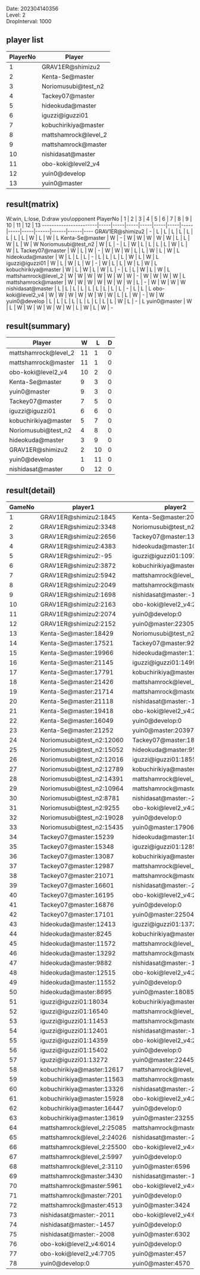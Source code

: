 Date: 202304140356  
Level: 2  
DropInterval: 1000  
## player list
PlayerNo  |  Player
----------|----------------------
1         |  GRAV1ER@shimizu2
2         |  Kenta-Se@master
3         |  Noriomusubi@test_n2
4         |  Tackey07@master
5         |  hideokuda@master
6         |  iguzzi@iguzzi01
7         |  kobuchirikiya@master
8         |  mattshamrock@level_2
9         |  mattshamrock@master
10        |  nishidasat@master
11        |  obo-koki@level2_v4
12        |  yuin0@develop
13        |  yuin0@master
## result(matrix)
W:win, L:lose, D:draw
you\opponent PlayerNo  |  1  |  2  |  3  |  4  |  5  |  6  |  7  |  8  |  9  |  10  |  11  |  12  |  13
-----------------------|-----|-----|-----|-----|-----|-----|-----|-----|-----|------|------|------|----
GRAV1ER@shimizu2       |  -  |  L  |  L  |  L  |  L  |  L  |  L  |  L  |  L  |  W   |  L   |  W   |  L
Kenta-Se@master        |  W  |  -  |  W  |  W  |  W  |  W  |  W  |  L  |  L  |  W   |  L   |  W   |  W
Noriomusubi@test_n2    |  W  |  L  |  -  |  L  |  W  |  L  |  L  |  L  |  L  |  W   |  L   |  W   |  L
Tackey07@master        |  W  |  L  |  W  |  -  |  W  |  W  |  W  |  L  |  L  |  W   |  L   |  W   |  L
hideokuda@master       |  W  |  L  |  L  |  L  |  -  |  L  |  L  |  L  |  L  |  W   |  L   |  W   |  L
iguzzi@iguzzi01        |  W  |  L  |  W  |  L  |  W  |  -  |  W  |  L  |  L  |  W   |  L   |  W   |  L
kobuchirikiya@master   |  W  |  L  |  W  |  L  |  W  |  L  |  -  |  L  |  L  |  W   |  L   |  W   |  L
mattshamrock@level_2   |  W  |  W  |  W  |  W  |  W  |  W  |  W  |  -  |  W  |  W   |  W   |  W   |  L
mattshamrock@master    |  W  |  W  |  W  |  W  |  W  |  W  |  W  |  L  |  -  |  W   |  W   |  W   |  W
nishidasat@master      |  L  |  L  |  L  |  L  |  L  |  L  |  L  |  L  |  L  |  -   |  L   |  L   |  L
obo-koki@level2_v4     |  W  |  W  |  W  |  W  |  W  |  W  |  W  |  L  |  L  |  W   |  -   |  W   |  W
yuin0@develop          |  L  |  L  |  L  |  L  |  L  |  L  |  L  |  L  |  L  |  W   |  L   |  -   |  L
yuin0@master           |  W  |  L  |  W  |  W  |  W  |  W  |  W  |  W  |  L  |  W   |  L   |  W   |  -
## result(summary)
Player                |  W   |  L   |  D
----------------------|------|------|---
mattshamrock@level_2  |  11  |  1   |  0
mattshamrock@master   |  11  |  1   |  0
obo-koki@level2_v4    |  10  |  2   |  0
Kenta-Se@master       |  9   |  3   |  0
yuin0@master          |  9   |  3   |  0
Tackey07@master       |  7   |  5   |  0
iguzzi@iguzzi01       |  6   |  6   |  0
kobuchirikiya@master  |  5   |  7   |  0
Noriomusubi@test_n2   |  4   |  8   |  0
hideokuda@master      |  3   |  9   |  0
GRAV1ER@shimizu2      |  2   |  10  |  0
yuin0@develop         |  1   |  11  |  0
nishidasat@master     |  0   |  12  |  0
## result(detail)
GameNo  |  player1                     |  player2
--------|------------------------------|----------------------------
1       |  GRAV1ER@shimizu2:1845       |  Kenta-Se@master:20667
2       |  GRAV1ER@shimizu2:3348       |  Noriomusubi@test_n2:13270
3       |  GRAV1ER@shimizu2:2656       |  Tackey07@master:13825
4       |  GRAV1ER@shimizu2:4383       |  hideokuda@master:10285
5       |  GRAV1ER@shimizu2:-95        |  iguzzi@iguzzi01:10975
6       |  GRAV1ER@shimizu2:3872       |  kobuchirikiya@master:15834
7       |  GRAV1ER@shimizu2:5942       |  mattshamrock@level_2:25638
8       |  GRAV1ER@shimizu2:2049       |  mattshamrock@master:25145
9       |  GRAV1ER@shimizu2:1698       |  nishidasat@master:-1860
10      |  GRAV1ER@shimizu2:2163       |  obo-koki@level2_v4:21059
11      |  GRAV1ER@shimizu2:2074       |  yuin0@develop:0
12      |  GRAV1ER@shimizu2:2152       |  yuin0@master:22305
13      |  Kenta-Se@master:18429       |  Noriomusubi@test_n2:16644
14      |  Kenta-Se@master:17521       |  Tackey07@master:9209
15      |  Kenta-Se@master:19966       |  hideokuda@master:11817
16      |  Kenta-Se@master:21145       |  iguzzi@iguzzi01:14992
17      |  Kenta-Se@master:17791       |  kobuchirikiya@master:14403
18      |  Kenta-Se@master:21426       |  mattshamrock@level_2:25503
19      |  Kenta-Se@master:21714       |  mattshamrock@master:24888
20      |  Kenta-Se@master:21118       |  nishidasat@master:-1467
21      |  Kenta-Se@master:19418       |  obo-koki@level2_v4:23145
22      |  Kenta-Se@master:16049       |  yuin0@develop:0
23      |  Kenta-Se@master:21252       |  yuin0@master:20397
24      |  Noriomusubi@test_n2:12060   |  Tackey07@master:18695
25      |  Noriomusubi@test_n2:15052   |  hideokuda@master:9564
26      |  Noriomusubi@test_n2:12016   |  iguzzi@iguzzi01:18557
27      |  Noriomusubi@test_n2:12789   |  kobuchirikiya@master:13442
28      |  Noriomusubi@test_n2:14391   |  mattshamrock@level_2:22578
29      |  Noriomusubi@test_n2:10964   |  mattshamrock@master:19855
30      |  Noriomusubi@test_n2:8781    |  nishidasat@master:-2052
31      |  Noriomusubi@test_n2:9255    |  obo-koki@level2_v4:21570
32      |  Noriomusubi@test_n2:19028   |  yuin0@develop:0
33      |  Noriomusubi@test_n2:15435   |  yuin0@master:17906
34      |  Tackey07@master:15239       |  hideokuda@master:10233
35      |  Tackey07@master:15348       |  iguzzi@iguzzi01:12859
36      |  Tackey07@master:13087       |  kobuchirikiya@master:11897
37      |  Tackey07@master:12987       |  mattshamrock@level_2:24973
38      |  Tackey07@master:21071       |  mattshamrock@master:25286
39      |  Tackey07@master:16601       |  nishidasat@master:-2034
40      |  Tackey07@master:16195       |  obo-koki@level2_v4:21205
41      |  Tackey07@master:16876       |  yuin0@develop:0
42      |  Tackey07@master:17101       |  yuin0@master:22504
43      |  hideokuda@master:12413      |  iguzzi@iguzzi01:13721
44      |  hideokuda@master:8245       |  kobuchirikiya@master:14423
45      |  hideokuda@master:11572      |  mattshamrock@level_2:25941
46      |  hideokuda@master:13292      |  mattshamrock@master:25321
47      |  hideokuda@master:9882       |  nishidasat@master:-1625
48      |  hideokuda@master:12515      |  obo-koki@level2_v4:22693
49      |  hideokuda@master:11552      |  yuin0@develop:0
50      |  hideokuda@master:8695       |  yuin0@master:18085
51      |  iguzzi@iguzzi01:18034       |  kobuchirikiya@master:17117
52      |  iguzzi@iguzzi01:16540       |  mattshamrock@level_2:24273
53      |  iguzzi@iguzzi01:11453       |  mattshamrock@master:25168
54      |  iguzzi@iguzzi01:12401       |  nishidasat@master:-1575
55      |  iguzzi@iguzzi01:14359       |  obo-koki@level2_v4:20864
56      |  iguzzi@iguzzi01:15402       |  yuin0@develop:0
57      |  iguzzi@iguzzi01:13272       |  yuin0@master:22445
58      |  kobuchirikiya@master:12617  |  mattshamrock@level_2:21027
59      |  kobuchirikiya@master:11563  |  mattshamrock@master:23587
60      |  kobuchirikiya@master:13326  |  nishidasat@master:-2011
61      |  kobuchirikiya@master:15928  |  obo-koki@level2_v4:23091
62      |  kobuchirikiya@master:16447  |  yuin0@develop:0
63      |  kobuchirikiya@master:13619  |  yuin0@master:23255
64      |  mattshamrock@level_2:25085  |  mattshamrock@master:24854
65      |  mattshamrock@level_2:24026  |  nishidasat@master:-2170
66      |  mattshamrock@level_2:25500  |  obo-koki@level2_v4:4582
67      |  mattshamrock@level_2:5997   |  yuin0@develop:0
68      |  mattshamrock@level_2:3110   |  yuin0@master:6596
69      |  mattshamrock@master:3430    |  nishidasat@master:-1487
70      |  mattshamrock@master:5961    |  obo-koki@level2_v4:4773
71      |  mattshamrock@master:7201    |  yuin0@develop:0
72      |  mattshamrock@master:4513    |  yuin0@master:3424
73      |  nishidasat@master:-2011     |  obo-koki@level2_v4:6272
74      |  nishidasat@master:-1457     |  yuin0@develop:0
75      |  nishidasat@master:-2008     |  yuin0@master:6302
76      |  obo-koki@level2_v4:6014     |  yuin0@develop:0
77      |  obo-koki@level2_v4:7705     |  yuin0@master:457
78      |  yuin0@develop:0             |  yuin0@master:4570
